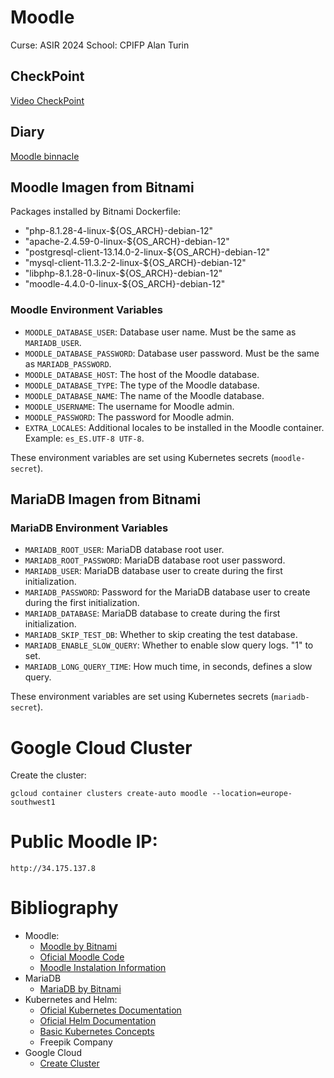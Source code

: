 # Moodle
Curse: ASIR 2024
School: CPIFP Alan Turin
## CheckPoint
[Video CheckPoint](https://youtu.be/ipq2waYJp-c)
## Diary
[Moodle binnacle](https://docs.google.com/document/d/1KNaS97n7dDzfjWdDSxk-xkjukFkCoAAS8Q0o4S3_wx4/edit?usp=sharing)

## Moodle Imagen from Bitnami

Packages installed by Bitnami Dockerfile:
- "php-8.1.28-4-linux-${OS_ARCH}-debian-12"
- "apache-2.4.59-0-linux-${OS_ARCH}-debian-12"
- "postgresql-client-13.14.0-2-linux-${OS_ARCH}-debian-12"
- "mysql-client-11.3.2-2-linux-${OS_ARCH}-debian-12"
- "libphp-8.1.28-0-linux-${OS_ARCH}-debian-12"
- "moodle-4.4.0-0-linux-${OS_ARCH}-debian-12"

### Moodle Environment Variables
- `MOODLE_DATABASE_USER`: Database user name. Must be the same as `MARIADB_USER`.
- `MOODLE_DATABASE_PASSWORD`: Database user password. Must be the same as `MARIADB_PASSWORD`.
- `MOODLE_DATABASE_HOST`: The host of the Moodle database.
- `MOODLE_DATABASE_TYPE`: The type of the Moodle database.
- `MOODLE_DATABASE_NAME`: The name of the Moodle database.
- `MOODLE_USERNAME`: The username for Moodle admin.
- `MOODLE_PASSWORD`: The password for Moodle admin.
- `EXTRA_LOCALES`: Additional locales to be installed in the Moodle container. Example: `es_ES.UTF-8 UTF-8`.

These environment variables are set using Kubernetes secrets (`moodle-secret`).

## MariaDB Imagen from Bitnami

### MariaDB Environment Variables
- `MARIADB_ROOT_USER`: MariaDB database root user.
- `MARIADB_ROOT_PASSWORD`: MariaDB database root user password.
- `MARIADB_USER`: MariaDB database user to create during the first initialization. 
- `MARIADB_PASSWORD`: Password for the MariaDB database user to create during the first initialization. 
- `MARIADB_DATABASE`: MariaDB database to create during the first initialization.
- `MARIADB_SKIP_TEST_DB`: Whether to skip creating the test database.
- `MARIADB_ENABLE_SLOW_QUERY`: Whether to enable slow query logs.  "1" to set.
- `MARIADB_LONG_QUERY_TIME`: How much time, in seconds, defines a slow query.

These environment variables are set using Kubernetes secrets (`mariadb-secret`).

# Google Cloud Cluster
Create the cluster:
``` console
gcloud container clusters create-auto moodle --location=europe-southwest1
```
# Public Moodle IP:
    http://34.175.137.8
# Bibliography
* Moodle:
    - [Moodle by Bitnami](https://github.com/bitnami/containers/tree/main/bitnami/moodle#bitnami-lms-powered-by-moodle-lms)
    - [Oficial Moodle Code](https://github.com/moodle/moodle)
    - [Moodle Instalation Information](https://docs.moodle.org/403/en/Installing_Moodle)
* MariaDB
    - [MariaDB by Bitnami](https://github.com/bitnami/containers/tree/main/bitnami/mariadb)
* Kubernetes and Helm:
    - [Oficial Kubernetes Documentation](https://kubernetes.io/es/docs/home/)
    - [Oficial Helm Documentation](https://helm.sh/docs/intro/quickstart/)
    - [Basic Kubernetes Concepts](https://www.youtube.com/watch?v=X48VuDVv0do)
    - Freepik Company
* Google Cloud
    - [Create Cluster](https://cloud.google.com/kubernetes-engine/docs/deploy-app-cluster?hl=es-419)
